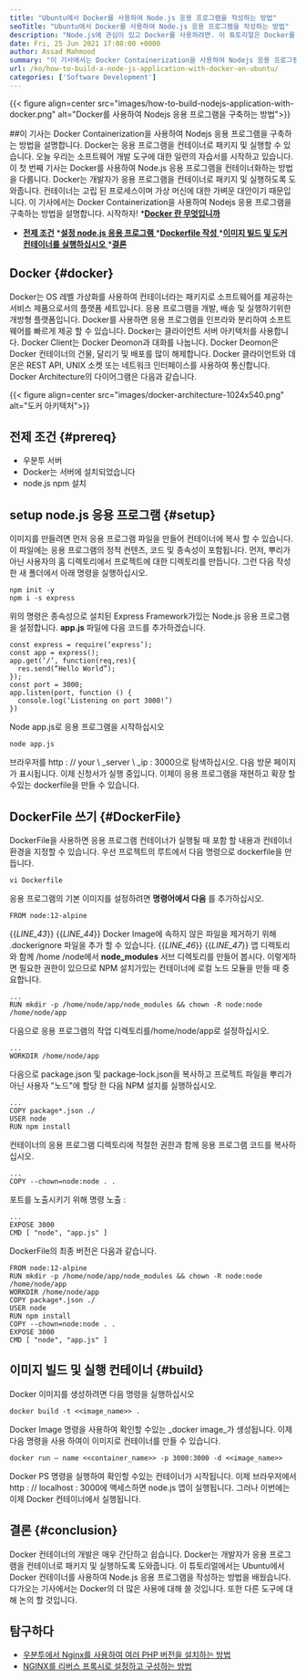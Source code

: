 ```yaml
---
title: "Ubuntu에서 Docker를 사용하여 Node.js 응용 프로그램을 작성하는 방법" 
seoTitle: "Ubuntu에서 Docker를 사용하여 Node.js 응용 프로그램을 작성하는 방법" 
description: "Node.js에 관심이 있고 Docker를 사용하려면. 이 튜토리얼은 Docker를 사용하여 Nodejs 응용 프로그램을 구축하는 방법을 안내합니다." 
date: Fri, 25 Jun 2021 17:08:00 +0000
author: Assad Mahmood
summary: "이 기사에서는 Docker Containerization을 사용하여 Nodejs 응용 프로그램을 구축하는 방법을 설명합니다. Docker는 응용 프로그램을 컨테이너로 패키지 및 실행할 수 있습니다." 
url: /ko/how-to-build-a-node-js-application-with-docker-on-ubuntu/
categories: ['Software Development']
---
```


{{< figure align=center src="images/how-to-build-nodejs-application-with-docker.png" alt="Docker를 사용하여 Nodejs 응용 프로그램을 구축하는 방법">}}


##이 기사는 Docker Containerization을 사용하여 Nodejs 응용 프로그램을 구축하는 방법을 설명합니다. Docker는 응용 프로그램을 컨테이너로 패키지 및 실행할 수 있습니다.
오늘 우리는 소프트웨어 개발 도구에 대한 일련의 자습서를 시작하고 있습니다. 이 첫 번째 기사는 Docker를 사용하여 Node.js 응용 프로그램을 컨테이너화하는 방법을 다룹니다. Docker는 개발자가 응용 프로그램을 컨테이너로 패키지 및 실행하도록 도와줍니다. 컨테이너는 고립 된 프로세스이며 가상 머신에 대한 가벼운 대안이기 때문입니다. 이 기사에서는 Docker Containerization을 사용하여 Nodejs 응용 프로그램을 구축하는 방법을 설명합니다. 시작하자!
  *[**Docker 란 무엇입니까** ][1]
  * **[전제 조건][2]**
  *[**설정 node.js 응용 프로그램** ][3]
  *[**Dockerfile 작성** ][4]
  *[**이미지 빌드 및 도커 컨테이너를 실행하십시오** ][5]
  *[**결론** ][6]

## Docker   {#docker}
Docker는 OS 레벨 가상화를 사용하여 컨테이너라는 패키지로 소프트웨어를 제공하는 서비스 제품으로서의 플랫폼 세트입니다. 응용 프로그램을 개발, 배송 및 실행하기위한 개방형 플랫폼입니다. Docker를 사용하면 응용 프로그램을 인프라와 분리하여 소프트웨어를 빠르게 제공 할 수 있습니다.
Docker는 클라이언트 서버 아키텍처를 사용합니다. Docker Client는 Docker Deomon과 대화를 나눕니다. Docker Deomon은 Docker 컨테이너의 건물, 달리기 및 배포를 많이 해제합니다. Docker 클라이언트와 데몬은 REST API, UNIX 소켓 또는 네트워크 인터페이스를 사용하여 통신합니다. Docker Architecture의 다이어그램은 다음과 같습니다.

{{< figure align=center src="images/docker-architecture-1024x540.png" alt="도커 아키텍처">}}


## 전제 조건   {#prereq}
  * 우분투 서버
  * Docker는 서버에 설치되었습니다
  * node.js npm 설치

## setup node.js 응용 프로그램   {#setup}
이미지를 만들려면 먼저 응용 프로그램 파일을 만들어 컨테이너에 복사 할 수 있습니다. 이 파일에는 응용 프로그램의 정적 컨텐츠, 코드 및 종속성이 포함됩니다.
먼저, 뿌리가 아닌 사용자의 홈 디렉토리에서 프로젝트에 대한 디렉토리를 만듭니다. 그런 다음 작성한 새 폴더에서 아래 명령을 실행하십시오.
```
npm init -y
npm i -s express
```
위의 명령은 종속성으로 설치된 Express Framework가있는 Node.js 응용 프로그램을 설정합니다. **app.js**  파일에 다음 코드를 추가하겠습니다.
```
const express = require(‘express’);
const app = express();
app.get(‘/’, function(req,res){
  res.send(“Hello World”);
});
const port = 3000;
app.listen(port, function () {
  console.log(‘Listening on port 3000!’)
})
```
Node app.js로 응용 프로그램을 시작하십시오
```
node app.js
```
브라우저를 http : // your \ _server \ _ip : 3000으로 탐색하십시오. 다음 방문 페이지가 표시됩니다.
이제 신청서가 실행 중입니다. 이제이 응용 프로그램을 재현하고 확장 할 수있는 dockerfile을 만들 수 있습니다.

## DockerFile 쓰기   {#DockerFile}
DockerFile을 사용하면 응용 프로그램 컨테이너가 실행될 때 포함 할 내용과 컨테이너 환경을 지정할 수 있습니다.
우선 프로젝트의 루트에서 다음 명령으로 dockerfile을 만듭니다.
```
vi Dockerfile
```
응용 프로그램의 기본 이미지를 설정하려면 **명령어에서 다음** 를 추가하십시오.
```
FROM node:12-alpine
```
{{_LINE_43_}}
{{_LINE_44_}}
    Docker Image에 속하지 않은 파일을 제거하기 위해 .dockerignore 파일을 추가 할 수 있습니다.
{{_LINE_46_}}
{{_LINE_47_}}
앱 디렉토리와 함께 /home /node에서 **node_modules**  서브 디렉토리를 만들어 봅시다. 이렇게하면 필요한 권한이 있으므로 NPM 설치가있는 컨테이너에 로컬 노드 모듈을 만들 때 중요합니다.
```
...
RUN mkdir -p /home/node/app/node_modules && chown -R node:node /home/node/app
```
다음으로 응용 프로그램의 작업 디렉토리를/home/node/app로 설정하십시오.
```
...
WORKDIR /home/node/app
```
다음으로 package.json 및 package-lock.json을 복사하고 프로젝트 파일을 뿌리가 아닌 사용자 "노드"에 할당 한 다음 NPM 설치를 실행하십시오.
```
...
COPY package*.json ./
USER node
RUN npm install
```
컨테이너의 응용 프로그램 디렉토리에 적절한 권한과 함께 응용 프로그램 코드를 복사하십시오.
```
...
COPY --chown=node:node . .
```
포트를 노출시키기 위해 명령 노출 :
```
...
EXPOSE 3000
CMD [ "node", "app.js" ]
```
DockerFile의 최종 버전은 다음과 같습니다.
```
FROM node:12-alpine
RUN mkdir -p /home/node/app/node_modules && chown -R node:node /home/node/app
WORKDIR /home/node/app
COPY package*.json ./
USER node
RUN npm install
COPY --chown=node:node . .
EXPOSE 3000
CMD [ "node", "app.js" ]
```

## 이미지 빌드 및 실행 컨테이너   {#build}
Docker 이미지를 생성하려면 다음 명령을 실행하십시오
```
docker build -t <<image_name>> .
```
Docker Image 명령을 사용하여 확인할 수있는 _docker image_가 생성됩니다. 이제 다음 명령을 사용 하여이 이미지로 컨테이너를 만들 수 있습니다.
```
docker run — name <<container_name>> -p 3000:3000 -d <<image_name>>
```
Docker PS 명령을 실행하여 확인할 수있는 컨테이너가 시작됩니다. 이제 브라우저에서 http : // localhost : 3000에 액세스하면 node.js 앱이 실행됩니다. 그러나 이번에는 이제 Docker 컨테이너에서 실행됩니다.

## 결론   {#conclusion}
Docker 컨테이너의 개발은 매우 간단하고 쉽습니다. Docker는 개발자가 응용 프로그램을 컨테이너로 패키지 및 실행하도록 도와줍니다. 이 튜토리얼에서는 Ubuntu에서 Docker 컨테이너를 사용하여 Node.js 응용 프로그램을 작성하는 방법을 배웠습니다. 다가오는 기사에서는 Docker의 더 많은 사용에 대해 쓸 것입니다. 또한 다른 도구에 대해 논의 할 것입니다.

## 탐구하다
  * [우분투에서 Nginx를 사용하여 여러 PHP 버전을 설치하는 방법][7]
  * [NGINX를 리버스 프록시로 설정하고 구성하는 방법][8]

  
[1]: #docker
[2]: #prereq
[3]: #setup
[4]: #dockerfile
[5]: #build
[6]: #conclusion
[7]: https://blog.containerize.com/web-server-solution-stack/how-to-install-multiple-php-versions-with-nginx-on-ubuntu/
[8]: https://blog.containerize.com/web-server-solution-stack/how-to-setup-and-configure-nginx-as-reverse-proxy/
